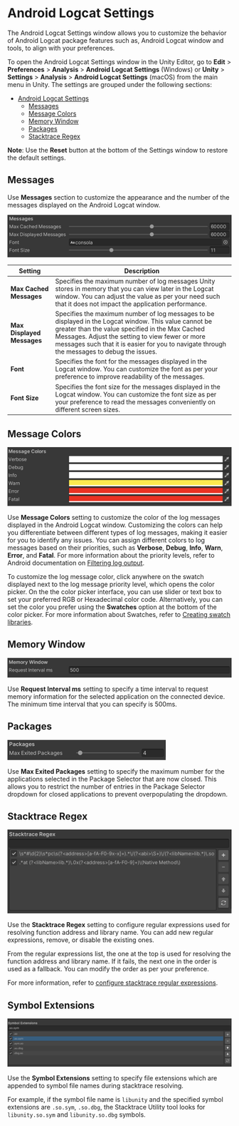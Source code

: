 # Android Logcat Settings

The Android Logcat Settings window allows you to customize the behavior of Android Logcat package features such as, Android Logcat window and tools, to align with your preferences.

To open the Android Logcat Settings window in the Unity Editor, go to **Edit** > **Preferences** > **Analysis** >  **Android Logcat Settings** (Windows) or **Unity** > **Settings** > **Analysis** > **Android Logcat Settings** (macOS) from the main menu in Unity. The settings are grouped under the following sections:
- [Android Logcat Settings](#android-logcat-settings)
  - [Messages](#messages)
  - [Message Colors](#message-colors)
  - [Memory Window](#memory-window)
  - [Packages](#packages)
  - [Stacktrace Regex](#stacktrace-regex)
  
**Note**: Use the **Reset** button at the bottom of the Settings window to restore the default settings.

## Messages

Use **Messages** section to customize the appearance and the number of the messages displayed on the Android Logcat window.

![](images/logcat-settings-messages.png)


|**Setting**|**Description**|
|---|---|
|**Max Cached Messages**|Specifies the maximum number of log messages Unity stores in memory that you can view later in the Logcat window. You can adjust the value as per your need such that it does not impact the application performance.|
|**Max Displayed Messages**|Specifies the maximum number of log messages to be displayed in the Logcat window. This value cannot be greater than the value specified in the Max Cached Messages. Adjust the setting to view fewer or more messages such that it is easier for you to navigate through the messages to debug the issues.|
|**Font**|Specifies the font for the messages displayed in the Logcat window. You can customize the font as per your preference to improve readability of the messages.|
|**Font Size**|Specifies the font size for the messages displayed in the Logcat window. You can customize the font size as per your preference to read the messages conveniently on different screen sizes.|

## Message Colors

![](images/logcat-settings-message-colors.png)


Use **Message Colors** setting to customize the color of the log messages displayed in the Android Logcat window. Customizing the colors can help you differentiate between different types of log messages, making it easier for you to identify any issues. You can assign different colors to log messages based on their priorities, such as **Verbose**, **Debug**, **Info**, **Warn**, **Error**, and **Fatal**. For more information about the priority levels, refer to Android documentation on [Filtering log output](https://developer.android.com/tools/logcat#filteringOutput).

To customize the log message color, click anywhere on the swatch displayed next to the log message priority level, which opens the color picker. On the
the color picker interface, you can use slider or text box to set your preferred RGB or Hexadecimal color code. Alternatively, you can set the color you prefer using the **Swatches** option at the bottom of the color picker. For more information about Swatches, refer to <a href="https://docs.unity3d.com/Manual/EditingValueProperties.html#swatch-libraries">Creating swatch libraries</a>.

## Memory Window

![](images/logcat-settings-memory-window.png)

Use **Request Interval ms** setting to specify a time interval to request memory information for the selected application on the connected device. The minimum time interval that you can specify is 500ms.

## Packages

![](images/logcat-settings-packages.png)


Use **Max Exited Packages** setting to specify the maximum number for the applications selected in the  Package Selector that are now closed. This allows you to restrict the number of entries in the Package Selector dropdown for closed applications to prevent overpopulating the dropdown.

## Stacktrace Regex

![](images/logcat-settings-stacktrace-regex.png)


Use the **Stacktrace Regex** setting to configure regular expressions used for resolving function address and library name. You can add new regular expressions, remove, or disable the existing ones.

From the regular expressions list, the one at the top is used for resolving the function address and library name. If it fails, the next one in the order is used as a fallback. You can modify the order as per your preference.

For more information, refer to [configure stacktrace regular expressions](stacktrace-utility-set-up.md#configure-stacktrace-regular-expressions).


## Symbol Extensions

![](images/logcat-settings-symbol-extensions.png)

Use the **Symbol Extensions** setting to specify file extensions which are appended to symbol file names during stacktrace resolving.

For example, if the symbol file name is `libunity` and the specified symbol extensions are `.so.sym`, `.so.dbg`, the Stacktrace Utility tool looks for `libunity.so.sym` and `libunity.so.dbg` symbols.